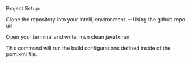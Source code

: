 Project Setup:

Clone the repository into your Intellij environment.
  --Using the github repo url

Open your terminal and write:
  mvn clean javafx:run

  This command will run the build configurations defined inside of the pom.xml file.
